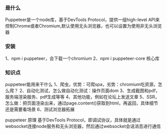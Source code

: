 ### 是什么

Puppeteer是一个node库，基于DevTools Protocol，提供一组high-level API来控制Chrome或者Chromium,默认使用无头浏览器，也可以设置为使用非无头浏览器

### 安装

1、npm i puppeteer，会下载一个chromium
2、npm i puppeteer-core 核心库

### 知识点

puppeteer能用来干什么
    1、爬虫，优势：可爬spa，劣势：chromium吃资源，怎么爬？
    2、自动化测试，怎么做自动化测试：操作页面dom
    3、生成截图和pdf，服务端渲染服务、pdf生成等等
    4、其他功能，例如在论坛上发送文章
    5、SSR，怎么做：把页面渲染出来，通过page.content()获取到html，再返回，具体细节还是需要看场景
    6、测试浏览器拓展

puppeteer 原理
    基于DevTools Protocol，即调试协议，具体就是通过websocket连接node服务和无头浏览器，然后通过websocket会话消息进行通信